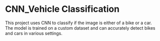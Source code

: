 # CNN_Vehicle Classification
This project uses CNN to classify if the image is either of a bike or a car. The model is trained on a custom dataset and can accurately detect bikes and cars in various settings.

